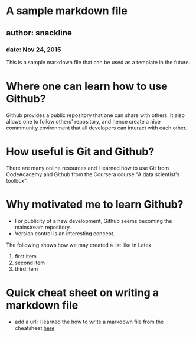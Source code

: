 # A sample markdown file
## author: snackline
### date: Nov 24, 2015

This is a sample markdown file that can be used as a template in the future.

Where one can learn how to use Github?
=================
Github provides a public repository that one can share with others. It also allows one to follow others' repository, and hence create a nice commmunity environment that all developers can interact with each other. 

How useful is Git and Github?
================
There are many online resources and I learned how to use Git from CodeAcademy and Github from the Coursera course "A data scientist's toolbox".

Why motivated me to learn Github?
==========
* For publicity of a new development, Github seems becoming the mainstream repository.
* Version control is an interesting concept.

The following shows how we may created a list like <enumerate> in Latex.

1. first item
1. second item
1. third item

Quick cheat sheet on writing a markdown file
===========
* add a url: I learned the how to write a markdown file from the cheatsheet [here](https://github.com/adam-p/markdown-here/wiki/Markdown-Cheatsheet)
